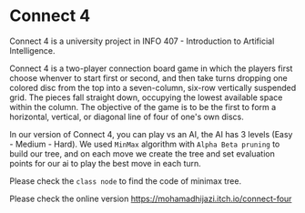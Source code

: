 # Connect 4

Connect 4 is a university project in INFO 407 - Introduction to Artificial Intelligence.

Connect 4 is a two-player connection board game in which the players first choose whenver to start first or second, and then take turns dropping one colored disc from the top into a seven-column, six-row vertically suspended grid. The pieces fall straight down, occupying the lowest available space within the column. The objective of the game is to be the first to form a horizontal, vertical, or diagonal line of four of one's own discs.

In our version of Connect 4, you can play vs an AI, the AI has 3 levels (Easy - Medium - Hard). 
We used `MinMax` algorithm with `Alpha Beta pruning` to build our tree, and on each move we create the tree and set evaluation points for our ai to play the best move in each turn.

Please check the `class node` to find the code of minimax tree.

Please check the online version https://mohamadhijazi.itch.io/connect-four
